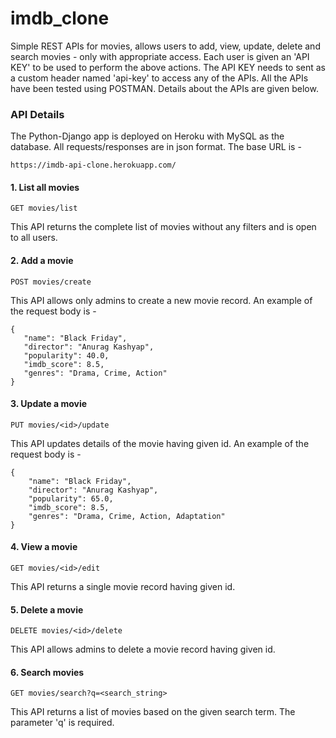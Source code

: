 # imdb_clone
Simple REST APIs for movies, allows users to add, view, update, delete and search movies - only with appropriate access. Each user is given an 'API KEY' to be used to perform the above actions. The API KEY needs to sent as a custom header named 'api-key' to access any of the APIs. All the APIs have been tested using POSTMAN. Details about the APIs are given below.


### API Details
The Python-Django app is deployed on Heroku with MySQL as the database. All requests/responses are in json format. The base URL is -
```
https://imdb-api-clone.herokuapp.com/
```

#### 1. List all movies
```
GET movies/list
```
This API returns the complete list of movies without any filters and is open to all users.

#### 2. Add a movie
```
POST movies/create
```
This API allows only admins to create a new movie record. An example of the request body is - 
 ```
 {
	"name": "Black Friday",
	"director": "Anurag Kashyap",
	"popularity": 40.0,
	"imdb_score": 8.5,
	"genres": "Drama, Crime, Action"
}
```

#### 3. Update a movie
```
PUT movies/<id>/update
```
This API updates details of the movie having given id. An example of the request body is -
```
{
	"name": "Black Friday",
	"director": "Anurag Kashyap",
	"popularity": 65.0,
	"imdb_score": 8.5,
	"genres": "Drama, Crime, Action, Adaptation"
}
```

#### 4. View a movie
```
GET movies/<id>/edit
```
This API returns a single movie record having given id.

#### 5. Delete a movie
```
DELETE movies/<id>/delete
```
This API allows admins to delete a movie record having given id.

#### 6. Search movies
```
GET movies/search?q=<search_string>
```
This API returns a list of movies based on the given search term. The parameter 'q' is required.
